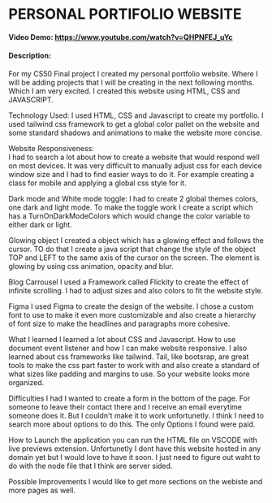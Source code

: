 # PERSONAL PORTIFOLIO WEBSITE
#### Video Demo:  https://www.youtube.com/watch?v=QHPNFEJ_uYc

#### Description: 
For my CS50 Final project I created my personal portfolio website. Where I will be adding projects that I will be creating in the next following months. Which I am very excited. I created this website using HTML, CSS and JAVASCRIPT. 

Technology Used:
I used HTML, CSS and Javascript to create my portfolio. I used tailwind css framework to get a global color pallet on the website and some standard shadows and animations to make the website more concise. 

Website Responsiveness:  
I had to search a lot about how to create a website that would respond well on most devices. It was very difficult to manually adjust css for each device window size and I had to find easier ways to do it. For example creating a class for mobile and applying a global css style for it.

Dark mode and White mode toggle:
I had to create 2 global themes colors, one dark and light mode. To make the toggle work I create a script which has a TurnOnDarkModeColors which would change the color variable to either dark or light.

Glowing object
I created a object which has a glowing effect and follows the cursor. TO do that I create a java script that change the style of the object TOP and LEFT to the same axis of the cursor on the screen. The element is glowing by using css animation, opacity and blur. 

Blog Carrousel 
I used a Framework called Flickity to create the effect of infinite scrolling. I had to adjust sizes and also colors to fit the website style. 

Figma
I used Figma to create the design of the website. I chose a custom font to use to make it even more customizable and also create a hierarchy of font size to make the headlines and paragraphs more cohesive. 

What I learned
I learned a lot about CSS and Javascript. How to use document event listener and how I can make website responsive. I also learned about css frameworks like tailwind. Tail, like bootsrap, are great tools to make the css part faster to work with and also create a standard of what sizes like padding and margins to use. So your website looks more organized.

Difficulties I had
I wanted to create a form in the bottom of the page. For someone to leave their contact there and I receive an email everytime someone does it. But I couldn't make it to work unfortunetly. I think I need to search more about options to do this. The only Options I found were paid.

How to Launch the application
you can run the HTML file on VSCODE with live previews extension. Unfortunetly I dont have this website hosted in any domain yet but I would love to have it soon. I just need to figure out waht to do with the node file that I think are server sided.

Possible Improvements
I would like to get more sections on the webiste and more pages as well. 